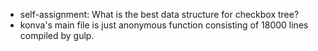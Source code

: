 - self-assignment: What is the best data structure for checkbox tree?
- konva's main file is just anonymous function consisting of 18000 lines compiled by gulp.
